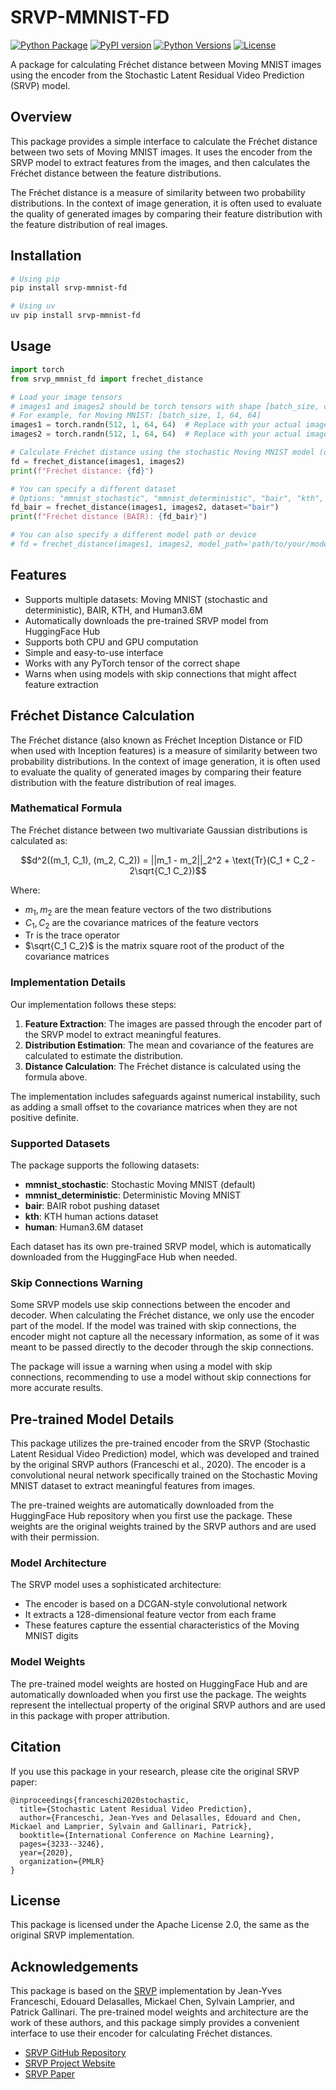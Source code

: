 # SRVP-MMNIST-FD

[![Python Package](https://github.com/nkiyohara/srvp-mmnist-fd/actions/workflows/python-package.yml/badge.svg)](https://github.com/nkiyohara/srvp-mmnist-fd/actions/workflows/python-package.yml)
[![PyPI version](https://badge.fury.io/py/srvp-mmnist-fd.svg)](https://badge.fury.io/py/srvp-mmnist-fd)
[![Python Versions](https://img.shields.io/pypi/pyversions/srvp-mmnist-fd.svg)](https://pypi.org/project/srvp-mmnist-fd/)
[![License](https://img.shields.io/github/license/nkiyohara/srvp-mmnist-fd.svg)](https://github.com/nkiyohara/srvp-mmnist-fd/blob/main/LICENSE)

A package for calculating Fréchet distance between Moving MNIST images using the encoder from the Stochastic Latent Residual Video Prediction (SRVP) model.

## Overview

This package provides a simple interface to calculate the Fréchet distance between two sets of Moving MNIST images. It uses the encoder from the SRVP model to extract features from the images, and then calculates the Fréchet distance between the feature distributions.

The Fréchet distance is a measure of similarity between two probability distributions. In the context of image generation, it is often used to evaluate the quality of generated images by comparing their feature distribution with the feature distribution of real images.

## Installation

```bash
# Using pip
pip install srvp-mmnist-fd

# Using uv
uv pip install srvp-mmnist-fd
```

## Usage

```python
import torch
from srvp_mmnist_fd import frechet_distance

# Load your image tensors
# images1 and images2 should be torch tensors with shape [batch_size, channels, height, width]
# For example, for Moving MNIST: [batch_size, 1, 64, 64]
images1 = torch.randn(512, 1, 64, 64)  # Replace with your actual images
images2 = torch.randn(512, 1, 64, 64)  # Replace with your actual images

# Calculate Fréchet distance using the stochastic Moving MNIST model (default)
fd = frechet_distance(images1, images2)
print(f"Fréchet distance: {fd}")

# You can specify a different dataset
# Options: "mmnist_stochastic", "mmnist_deterministic", "bair", "kth", "human"
fd_bair = frechet_distance(images1, images2, dataset="bair")
print(f"Fréchet distance (BAIR): {fd_bair}")

# You can also specify a different model path or device
# fd = frechet_distance(images1, images2, model_path='path/to/your/model.pt', device='cpu')
```

## Features

- Supports multiple datasets: Moving MNIST (stochastic and deterministic), BAIR, KTH, and Human3.6M
- Automatically downloads the pre-trained SRVP model from HuggingFace Hub
- Supports both CPU and GPU computation
- Simple and easy-to-use interface
- Works with any PyTorch tensor of the correct shape
- Warns when using models with skip connections that might affect feature extraction

## Fréchet Distance Calculation

The Fréchet distance (also known as Fréchet Inception Distance or FID when used with Inception features) is a measure of similarity between two probability distributions. In the context of image generation, it is often used to evaluate the quality of generated images by comparing their feature distribution with the feature distribution of real images.

### Mathematical Formula

The Fréchet distance between two multivariate Gaussian distributions is calculated as:

$$d^2((m_1, C_1), (m_2, C_2)) = ||m_1 - m_2||_2^2 + \text{Tr}(C_1 + C_2 - 2\sqrt{C_1 C_2})$$

Where:
- $m_1, m_2$ are the mean feature vectors of the two distributions
- $C_1, C_2$ are the covariance matrices of the feature vectors
- $\text{Tr}$ is the trace operator
- $\sqrt{C_1 C_2}$ is the matrix square root of the product of the covariance matrices

### Implementation Details

Our implementation follows these steps:

1. **Feature Extraction**: The images are passed through the encoder part of the SRVP model to extract meaningful features.
2. **Distribution Estimation**: The mean and covariance of the features are calculated to estimate the distribution.
3. **Distance Calculation**: The Fréchet distance is calculated using the formula above.

The implementation includes safeguards against numerical instability, such as adding a small offset to the covariance matrices when they are not positive definite.

### Supported Datasets

The package supports the following datasets:

- **mmnist_stochastic**: Stochastic Moving MNIST (default)
- **mmnist_deterministic**: Deterministic Moving MNIST
- **bair**: BAIR robot pushing dataset
- **kth**: KTH human actions dataset
- **human**: Human3.6M dataset

Each dataset has its own pre-trained SRVP model, which is automatically downloaded from the HuggingFace Hub when needed.

### Skip Connections Warning

Some SRVP models use skip connections between the encoder and decoder. When calculating the Fréchet distance, we only use the encoder part of the model. If the model was trained with skip connections, the encoder might not capture all the necessary information, as some of it was meant to be passed directly to the decoder through the skip connections.

The package will issue a warning when using a model with skip connections, recommending to use a model without skip connections for more accurate results.

## Pre-trained Model Details

This package utilizes the pre-trained encoder from the SRVP (Stochastic Latent Residual Video Prediction) model, which was developed and trained by the original SRVP authors (Franceschi et al., 2020). The encoder is a convolutional neural network specifically trained on the Stochastic Moving MNIST dataset to extract meaningful features from images.

The pre-trained weights are automatically downloaded from the HuggingFace Hub repository when you first use the package. These weights are the original weights trained by the SRVP authors and are used with their permission.

### Model Architecture

The SRVP model uses a sophisticated architecture:
- The encoder is based on a DCGAN-style convolutional network
- It extracts a 128-dimensional feature vector from each frame
- These features capture the essential characteristics of the Moving MNIST digits

### Model Weights

The pre-trained model weights are hosted on HuggingFace Hub and are automatically downloaded when you first use the package. The weights represent the intellectual property of the original SRVP authors and are used in this package with proper attribution.

## Citation

If you use this package in your research, please cite the original SRVP paper:

```
@inproceedings{franceschi2020stochastic,
  title={Stochastic Latent Residual Video Prediction},
  author={Franceschi, Jean-Yves and Delasalles, Edouard and Chen, Mickael and Lamprier, Sylvain and Gallinari, Patrick},
  booktitle={International Conference on Machine Learning},
  pages={3233--3246},
  year={2020},
  organization={PMLR}
}
```

## License

This package is licensed under the Apache License 2.0, the same as the original SRVP implementation.

## Acknowledgements

This package is based on the [SRVP](https://github.com/edouardelasalles/srvp) implementation by Jean-Yves Franceschi, Edouard Delasalles, Mickael Chen, Sylvain Lamprier, and Patrick Gallinari. The pre-trained model weights and architecture are the work of these authors, and this package simply provides a convenient interface to use their encoder for calculating Fréchet distances.

- [SRVP GitHub Repository](https://github.com/edouardelasalles/srvp)
- [SRVP Project Website](https://sites.google.com/view/srvp/)
- [SRVP Paper](http://proceedings.mlr.press/v119/franceschi20a.html)
